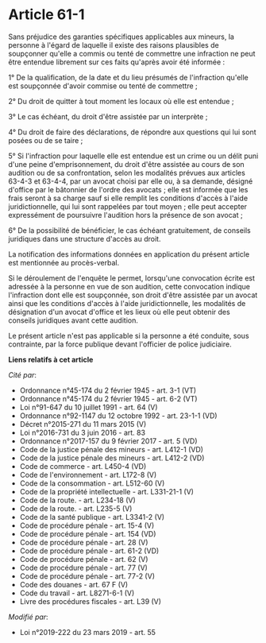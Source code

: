 # Article 61-1

Sans préjudice des garanties spécifiques applicables aux mineurs, la personne à l'égard de laquelle il existe des raisons
plausibles de soupçonner qu'elle a commis ou tenté de commettre une infraction ne peut être entendue librement sur ces faits
qu'après avoir été informée :

1° De la qualification, de la date et du lieu présumés de l'infraction qu'elle est soupçonnée d'avoir commise ou tenté de
commettre ;

2° Du droit de quitter à tout moment les locaux où elle est entendue ;

3° Le cas échéant, du droit d'être assistée par un interprète ;

4° Du droit de faire des déclarations, de répondre aux questions qui lui sont posées ou de se taire ;

5° Si l'infraction pour laquelle elle est entendue est un crime ou un délit puni d'une peine d'emprisonnement, du droit
d'être assistée au cours de son audition ou de sa confrontation, selon les modalités prévues aux articles 63-4-3 et 63-4-4,
par un avocat choisi par elle ou, à sa demande, désigné d'office par le bâtonnier de l'ordre des avocats ; elle est informée
que les frais seront à sa charge sauf si elle remplit les conditions d'accès à l'aide juridictionnelle, qui lui sont
rappelées par tout moyen ; elle peut accepter expressément de poursuivre l'audition hors la présence de son avocat ;

6° De la possibilité de bénéficier, le cas échéant gratuitement, de conseils juridiques dans une structure d'accès au droit.

La notification des informations données en application du présent article est mentionnée au procès-verbal.

Si le déroulement de l'enquête le permet, lorsqu'une convocation écrite est adressée à la personne en vue de son audition,
cette convocation indique l'infraction dont elle est soupçonnée, son droit d'être assistée par un avocat ainsi que les
conditions d'accès à l'aide juridictionnelle, les modalités de désignation d'un avocat d'office et les lieux où elle peut
obtenir des conseils juridiques avant cette audition.

Le présent article n'est pas applicable si la personne a été conduite, sous contrainte, par la force publique devant
l'officier de police judiciaire.

**Liens relatifs à cet article**

_Cité par_:

  - Ordonnance n°45-174 du 2 février 1945 - art. 3-1 (VT)
  - Ordonnance n°45-174 du 2 février 1945 - art. 6-2 (VT)
  - Loi n°91-647 du 10 juillet 1991 - art. 64 (V)
  - Ordonnance n°92-1147 du 12 octobre 1992 - art. 23-1-1 (VD)
  - Décret n°2015-271 du 11 mars 2015 (V)
  - Loi n°2016-731 du 3 juin 2016 - art. 83
  - Ordonnance n°2017-157 du 9 février 2017 - art. 5 (VD)
  - Code de la justice pénale des mineurs - art. L412-1 (VD)
  - Code de la justice pénale des mineurs - art. L412-2 (VD)
  - Code de commerce - art. L450-4 (VD)
  - Code de l'environnement - art. L172-8 (V)
  - Code de la consommation - art. L512-60 (V)
  - Code de la propriété intellectuelle - art. L331-21-1 (V)
  - Code de la route. - art. L234-18 (V)
  - Code de la route. - art. L235-5 (V)
  - Code de la santé publique - art. L3341-2 (V)
  - Code de procédure pénale - art. 15-4 (V)
  - Code de procédure pénale - art. 154 (VD)
  - Code de procédure pénale - art. 28 (V)
  - Code de procédure pénale - art. 61-2 (VD)
  - Code de procédure pénale - art. 62 (V)
  - Code de procédure pénale - art. 77 (V)
  - Code de procédure pénale - art. 77-2 (V)
  - Code des douanes - art. 67 F (V)
  - Code du travail - art. L8271-6-1 (V)
  - Livre des procédures fiscales - art. L39 (V)

_Modifié par_:

  - Loi n°2019-222 du 23 mars 2019 - art. 55
